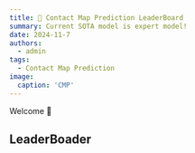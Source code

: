 ```yaml
---
title: 🎉 Contact Map Prediction LeaderBoard
summary: Current SOTA model is expert model!
date: 2024-11-7
authors:
  - admin
tags:
  - Contact Map Prediction
image:
  caption: 'CMP'
---
```


Welcome 👋

## LeaderBoader
